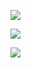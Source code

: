 [![](https://github.com/deep-diver/deep-diver/blob/master/chat.svg)](https://twitter.com/algo_diver)

![](https://activity-graph.herokuapp.com/graph?username=deep-diver&theme=react-dark&hide_border=true&area=true)

![](https://github.com/deep-diver/deep-diver/blob/output/github-contribution-grid-snake.svg)
